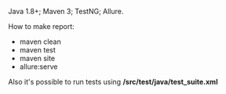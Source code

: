 Java 1.8+; 
Maven 3; 
TestNG; 
Allure.

How to make report:
- maven clean
- maven test
- maven site
- allure:serve

Also it's possible to run tests using __/src/test/java/test_suite.xml__
